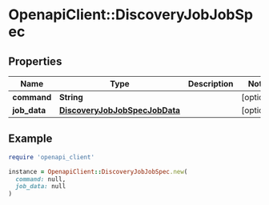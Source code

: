 # OpenapiClient::DiscoveryJobJobSpec

## Properties

| Name | Type | Description | Notes |
| ---- | ---- | ----------- | ----- |
| **command** | **String** |  | [optional] |
| **job_data** | [**DiscoveryJobJobSpecJobData**](DiscoveryJobJobSpecJobData.md) |  | [optional] |

## Example

```ruby
require 'openapi_client'

instance = OpenapiClient::DiscoveryJobJobSpec.new(
  command: null,
  job_data: null
)
```

